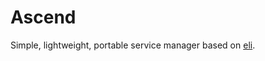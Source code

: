 # Ascend

Simple, lightweight, portable service manager based on [eli](https://github.com/alis-is/eli).